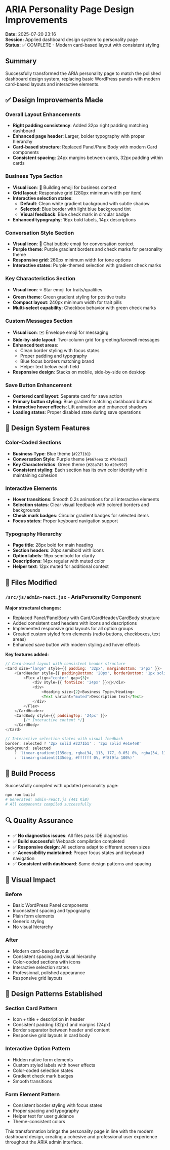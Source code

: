 # ARIA Personality Page Design Improvements

**Date:** 2025-07-20 23:16  
**Session:** Applied dashboard design system to personality page  
**Status:** ✅ COMPLETE - Modern card-based layout with consistent styling

## Summary

Successfully transformed the ARIA personality page to match the polished dashboard design system, replacing basic WordPress panels with modern card-based layouts and interactive elements.

## ✅ **Design Improvements Made**

### **Overall Layout Enhancements**
- **Right padding consistency**: Added 32px right padding matching dashboard
- **Enhanced page header**: Larger, bolder typography with proper hierarchy
- **Card-based structure**: Replaced Panel/PanelBody with modern Card components
- **Consistent spacing**: 24px margins between cards, 32px padding within cards

### **Business Type Section**
- **Visual icon**: 🏢 Building emoji for business context
- **Grid layout**: Responsive grid (280px minimum width per item)
- **Interactive selection states**:
  - **Default**: Clean white gradient background with subtle shadow
  - **Selected**: Blue border with light blue background tint
  - **Visual feedback**: Blue check mark in circular badge
- **Enhanced typography**: 16px bold labels, 14px descriptions

### **Conversation Style Section**  
- **Visual icon**: 💬 Chat bubble emoji for conversation context
- **Purple theme**: Purple gradient borders and check marks for personality theme
- **Responsive grid**: 260px minimum width for tone options
- **Interactive states**: Purple-themed selection with gradient check marks

### **Key Characteristics Section**
- **Visual icon**: ⭐ Star emoji for traits/qualities
- **Green theme**: Green gradient styling for positive traits
- **Compact layout**: 240px minimum width for trait pills
- **Multi-select capability**: Checkbox behavior with green check marks

### **Custom Messages Section**
- **Visual icon**: ✉️ Envelope emoji for messaging
- **Side-by-side layout**: Two-column grid for greeting/farewell messages
- **Enhanced text areas**: 
  - Clean border styling with focus states
  - Proper padding and typography
  - Blue focus borders matching brand
  - Helper text below each field
- **Responsive design**: Stacks on mobile, side-by-side on desktop

### **Save Button Enhancement**
- **Centered card layout**: Separate card for save action
- **Primary button styling**: Blue gradient matching dashboard buttons
- **Interactive hover effects**: Lift animation and enhanced shadows
- **Loading states**: Proper disabled state during save operations

## 🎨 **Design System Features**

### **Color-Coded Sections**
- **Business Type**: Blue theme (`#2271b1`)
- **Conversation Style**: Purple theme (`#667eea` to `#764ba2`)
- **Key Characteristics**: Green theme (`#28a745` to `#20c997`)
- **Consistent styling**: Each section has its own color identity while maintaining cohesion

### **Interactive Elements**
- **Hover transitions**: Smooth 0.2s animations for all interactive elements
- **Selection states**: Clear visual feedback with colored borders and backgrounds
- **Check mark badges**: Circular gradient badges for selected items
- **Focus states**: Proper keyboard navigation support

### **Typography Hierarchy**
- **Page title**: 28px bold for main heading
- **Section headers**: 20px semibold with icons
- **Option labels**: 16px semibold for clarity
- **Descriptions**: 14px regular with muted color
- **Helper text**: 12px muted for additional context

## 📁 **Files Modified**

### `/src/js/admin-react.jsx` - AriaPersonality Component
**Major structural changes:**
- Replaced Panel/PanelBody with Card/CardHeader/CardBody structure
- Added consistent card headers with icons and descriptions
- Implemented responsive grid layouts for all option groups
- Created custom styled form elements (radio buttons, checkboxes, text areas)
- Enhanced save button with modern styling and hover effects

**Key features added:**
```javascript
// Card-based layout with consistent header structure
<Card size="large" style={{ padding: '32px', marginBottom: '24px' }}>
    <CardHeader style={{ paddingBottom: '20px', borderBottom: '1px solid #e5e5e5' }}>
        <Flex align="center" gap={3}>
            <div style={{ fontSize: '24px' }}>🏢</div>
            <div>
                <Heading size={2}>Business Type</Heading>
                <Text variant="muted">Description text</Text>
            </div>
        </Flex>
    </CardHeader>
    <CardBody style={{ paddingTop: '24px' }}>
        {/* Interactive content */}
    </CardBody>
</Card>

// Interactive selection states with visual feedback
border: selected ? '2px solid #2271b1' : '2px solid #e1e4e8'
background: selected 
    ? 'linear-gradient(135deg, rgba(34, 113, 177, 0.05) 0%, rgba(34, 113, 177, 0.02) 100%)'
    : 'linear-gradient(135deg, #ffffff 0%, #f8f9fa 100%)'
```

## 🚀 **Build Process**

Successfully compiled with updated personality page:
```bash
npm run build
# Generated: admin-react.js (441 KiB)
# All components compiled successfully
```

## 🔍 **Quality Assurance**

- ✅ **No diagnostics issues**: All files pass IDE diagnostics
- ✅ **Build successful**: Webpack compilation completed
- ✅ **Responsive design**: All sections adapt to different screen sizes
- ✅ **Accessibility maintained**: Proper focus states and keyboard navigation
- ✅ **Consistent with dashboard**: Same design patterns and spacing

## 🎯 **Visual Impact**

### **Before**
- Basic WordPress Panel components
- Inconsistent spacing and typography
- Plain form elements
- Generic styling
- No visual hierarchy

### **After**
- Modern card-based layout
- Consistent spacing and visual hierarchy
- Color-coded sections with icons
- Interactive selection states
- Professional, polished appearance
- Responsive grid layouts

## 📝 **Design Patterns Established**

### **Section Card Pattern**
- Icon + title + description in header
- Consistent padding (32px) and margins (24px)
- Border separator between header and content
- Responsive grid layouts in card body

### **Interactive Option Pattern**
- Hidden native form elements
- Custom styled labels with hover effects
- Color-coded selection states
- Gradient check mark badges
- Smooth transitions

### **Form Element Pattern**
- Consistent border styling with focus states
- Proper spacing and typography
- Helper text for user guidance
- Theme-consistent colors

This transformation brings the personality page in line with the modern dashboard design, creating a cohesive and professional user experience throughout the ARIA admin interface.
